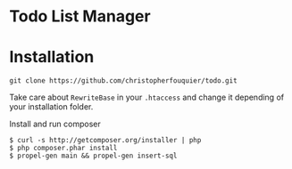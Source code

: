 Todo List Manager
=====

# Installation

`git clone https://github.com/christopherfouquier/todo.git`

Take care about `RewriteBase` in your `.htaccess` and change it depending of your installation folder.

Install and run composer

    $ curl -s http://getcomposer.org/installer | php
    $ php composer.phar install
    $ propel-gen main && propel-gen insert-sql